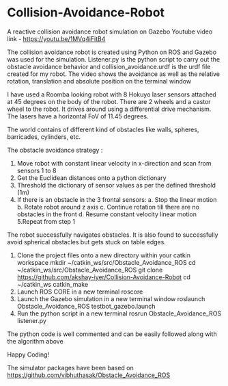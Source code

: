 # Collision-Avoidance-Robot
A reactive collision avoidance robot simulation on Gazebo
Youtube video link - https://youtu.be/1MVq4iFitB4

The collision avoidance robot is created using Python on ROS and Gazebo was used for the simulation. Listener.py is the python script to carry out the obstacle avoidance behavior and collision_avoidance.urdf is the urdf file created for my robot. The video shows the avoidance as well as the relative rotation, translation and absolute position on the terminal window

I have used a Roomba looking robot with 8 Hokuyo laser sensors attached at 45 degrees on the body of the robot. There are 2 wheels and a castor wheel to the robot. It drives around using a differential drive mechanism. The lasers have a horizontal FoV of 11.45 degrees.

The world contains of different kind of obstacles like walls, spheres, barricades, cylinders, etc.

The obstacle avoidance strategy :
1. Move robot with constant linear velocity in x-direction and scan from sensors 1 to 8 
2. Get the Euclidean distances onto a python dictionary
3. Threshold the dictionary of sensor values as per the defined threshold (1m)
4. If there is an obstacle in the 3 frontal sensors:
    a. Stop the linear motion
    b. Rotate robot around z axis
    c. Continue rotation till there are no obstacles in the front
    d. Resume constant velocity linear motion
5.Repeat from step 1 

The robot successfully navigates obstacles. It is also found to successfully avoid spherical obstacles but gets stuck on table edges.

1. Clone the project files onto a new directory within your catkin workspace 
    mkdir ~/catkin_ws/src/Obstacle_Avoidance_ROS
    cd ~/catkin_ws/src/Obstacle_Avoidance_ROS
    git clone https://github.com/akshay-iyer/Collision-Avoidance-Robot
    cd ~/catkin_ws
    catkin_make
2. Launch ROS CORE in a new terminal
    roscore 
3. Launch the Gazebo simulation in a new terminal window
    roslaunch Obstacle_Avoidance_ROS testbot_gazebo.launch
4. Run the python script in a new terminal
    rosrun Obstacle_Avoidance_ROS listener.py
    
The python code is well commented and can be easily followed along with the algorithm above

Happy Coding!


        

The simulator packages have been  based on https://github.com/vibhuthasak/Obstacle_Avoidance_ROS


